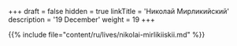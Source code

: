 +++
draft = false
hidden = true
linkTitle = 'Николай Мирликийский'
description = '19 December'
weight = 19
+++

{{% include file="content/ru/lives/nikolai-mirlikiiskii.md" %}}
